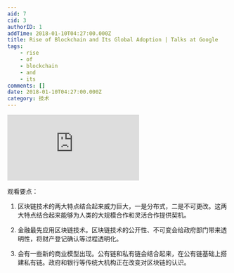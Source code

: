 ```yaml
---
aid: 7
cid: 3
authorID: 1
addTime: 2018-01-10T04:27:00.000Z
title: Rise of Blockchain and Its Global Adoption | Talks at Google
tags:
    - rise
    - of
    - blockchain
    - and
    - its
comments: []
date: 2018-01-10T04:27:00.000Z
category: 技术
---
```


<div class="videowrapper"><iframe src="https://www.youtube.com/embed/9mFA8PsKnHg" frameborder="0" allow="accelerometer; autoplay; encrypted-media; gyroscope; picture-in-picture" allowfullscreen=""></iframe></div>

观看要点：

1.  区块链技术的两大特点结合起来威力巨大，一是分布式，二是不可更改。这两大特点结合起来能够为人类的大规模合作和灵活合作提供契机。
    
2.  金融最先应用区块链技术。区块链技术的公开性、不可变会给政府部门带来透明性，将财产登记确认等过程透明化。
    
3.  会有一些新的商业模型出现。公有链和私有链会结合起来，在公有链基础上搭建私有链。政府和银行等传统大机构正在改变对区块链的认识。
